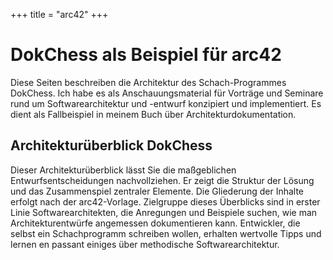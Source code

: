 +++
title = "arc42"
+++

# DokChess als Beispiel für arc42

Diese Seiten beschreiben die Architektur des Schach-Programmes DokChess.
Ich habe es als Anschauungsmaterial für Vorträge und Seminare rund um Softwarearchitektur und -entwurf konzipiert und implementiert.
Es dient als Fallbeispiel in meinem Buch über Architekturdokumentation.

## Architekturüberblick DokChess

Dieser Architekturüberblick lässt Sie die maßgeblichen Entwurfsentscheidungen nachvollziehen.
Er zeigt die Struktur der Lösung und das Zusammenspiel zentraler Elemente.
Die Gliederung der Inhalte erfolgt nach der arc42-Vorlage.
Zielgruppe dieses Überblicks sind in erster Linie Softwarearchitekten, die Anregungen und Beispiele suchen, wie man Architekturentwürfe angemessen dokumentieren kann.
Entwickler, die selbst ein Schachprogramm schreiben wollen, erhalten wertvolle Tipps und lernen en passant einiges über methodische Softwarearchitektur.
